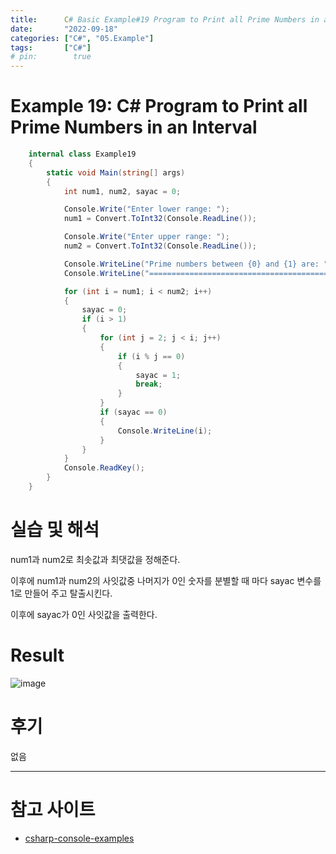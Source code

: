 ```yaml
---
title:      C# Basic Example#19 Program to Print all Prime Numbers in an Interval
date:       "2022-09-18"
categories: ["C#", "05.Example"]
tags:       ["C#"]
# pin:        true
---
```


# Example 19: C# Program to Print all Prime Numbers in an Interval
```c#
    internal class Example19
    {
        static void Main(string[] args)
        {
            int num1, num2, sayac = 0;

            Console.Write("Enter lower range: ");
            num1 = Convert.ToInt32(Console.ReadLine());

            Console.Write("Enter upper range: ");
            num2 = Convert.ToInt32(Console.ReadLine());

            Console.WriteLine("Prime numbers between {0} and {1} are: ", num1, num2);
            Console.WriteLine("==============================================");

            for (int i = num1; i < num2; i++)
            {
                sayac = 0;
                if (i > 1)
                {
                    for (int j = 2; j < i; j++)
                    {
                        if (i % j == 0)
                        {
                            sayac = 1;
                            break;
                        }
                    }
                    if (sayac == 0)
                    {
                        Console.WriteLine(i);
                    }
                }
            }
            Console.ReadKey();
        }
    }
```

# 실습 및 해석
num1과 num2로 최솟값과 최댓값을 정해준다.

이후에 num1과 num2의 사잇값중 나머지가 0인 숫자를 분별할 때 마다 sayac 변수를 1로 만들어 주고 탈출시킨다.

이후에 sayac가 0인 사잇값을 출력한다.

# Result
![image](https://user-images.githubusercontent.com/85896566/190890369-9902b37f-ee2b-4df2-a762-1b454ffd2185.png)

# 후기
없음

---

# 참고 사이트
- [csharp-console-examples](https://www.csharp-console-examples.com/csharp-console/c-console-examples/)